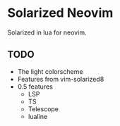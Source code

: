# Solarized Neovim

Solarized in lua for neovim.

## TODO

- The light colorscheme
- Features from vim-solarized8
- 0.5 features
   + LSP
   + TS
   + Telescope
   + lualine

